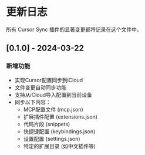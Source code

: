 # 更新日志

所有 Cursor Sync 插件的显著变更都将记录在这个文件中。

## [0.1.0] - 2024-03-22

### 新增功能

- 实现Cursor配置同步到iCloud
- 文件变更自动同步功能
- 支持从iCloud导入配置到当前设备
- 同步以下内容：
  - MCP配置文件 (mcp.json)
  - 扩展插件配置 (extensions.json)
  - 代码片段 (snippets)
  - 快捷键配置 (keybindings.json)
  - 设置配置 (settings.json)
  - 特定的扩展目录 (如中文插件等)